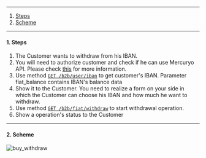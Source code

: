 ***

1. [Steps](README.md/#1-steps)
2. [Scheme](README.md/#2-scheme)

***

<a name="steps"></a>
#### 1. Steps

1. The Customer wants to withdraw from his IBAN.
2. You will need to authorize customer and check if he can use Mercuryo API. Please check [this](https://github.com/mercuryoio/Commercial-API/blob/master/Login/README.md) for more information.
3. Use method [`GET /b2b/user/iban`](https://sandbox-cryptosaas.mrcr.io/v1.6/comm-docs/index.html#api-B2B_User-IbanGet) to get customer's IBAN. Parameter fiat_balance contains IBAN's balance data
4. Show it to the Customer. You need to realize a form on your side in which the Customer can choose his IBAN and how much he want to withdraw.
5. Use method [`GET /b2b/fiat/withdraw`](https://sandbox-cryptosaas.mrcr.io/v1.6/comm-docs/index.html#api-B2B_User-IbanWithdraw) to start withdrawal operation.
6. Show a operation's status to the Customer

***

#### 2. Scheme

![buy_withdraw](https://github.com/mercuryoio/Commercial-API/blob/master/8%20fiat%20withdraw/new_withdraw.png)

